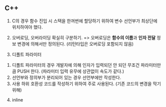 ## C++

1. C의 경우 함수 진입 시 스택을 한꺼번에 할당하기 위하여 변수 선언부가 최상단에 위치하여야 했다.

2. 오버로딩, 오버라이딩 확실히 구분하기. 
  => 오버로딩은 **함수의 이름**과 **인자 전달** 정보 변경에 의해서만 정의된다. (리턴타입은 오버로딩 포함되지 않음)

3. 디폴트 파라미터

  1) 디폴트 파라미터의 경우 개발자에 의해 인자가 입력되던 안 되던 무조건 파라미터만큼 PUSH 한다. (파라미터 입력 유무에 상관없이 속도가 같다.)
  2) 선언부와 정의부가 분리되어 있는 경우 선언부에만 작성한다.
  3) 사용 하위 호환성 코드를 작성하기 위하여 주로 사용된다. (기존 코드의 변경을 막기 위해)

4. inline

